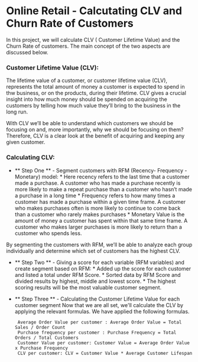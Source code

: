 # Online Retail - Calcutating CLV and Churn Rate of Customers

In this project, we will calculate CLV ( Customer Lifetime Value) and the Churn Rate of customers. The main concept of the two aspects are discussed below.

### Customer Lifetime Value (CLV): 

The lifetime value of a customer, or customer lifetime value (CLV), represents the total amount of money a customer is expected to spend in thw business, or on the products,
during their lifetime. CLV gives a crucial insight into how much money should be spended on acquiring the customers by telling how much value they’ll bring to the business in the long run.

With CLV we’ll be able to understand which customers we should be focusing on and, more importantly, why we should be focusing on them? Therefore, CLV is a clear look at the
benefit of acquiring and keeping any given customer.

### Calculating CLV:

* ** Step One ** - Segment customers with RFM (Recency- Frequency - Monetary) model:
      * Here recency refers to the last time that a customer made a purchase. A customer who has made a purchase recently is more likely to make a repeat purchase than a customer
      who hasn’t made a purchase in a long time
      * Frequency refers to how many times a customer has made a purchase within a given time frame. A customer who makes purchases often is more likely to continue to come back than a customer who rarely makes
       purchases
      * Monetary Value is the amount of money a customer has spent within that same time frame. A customer who makes larger purchases is more likely to return than a customer who spends less.
        
By segmenting the customers with RFM, we’ll be able to analyze each group individually and determine which set of customers has the highest CLV.

* ** Step Two ** - Giving a score for each variable (RFM variables) and create segment based on RFM:
      * Added up the score for each customer and listed a total under RFM Score.
      * Sorted data by RFM Score and divided results by highest, middle and lowest score.
      * The highest scoring results will be the most valuable customer segment.
      
* ** Step Three ** - Calculating the Customer Lifetime Value for each customer segment
       Now that we are all set, we'll calculate the CLV by applying the relevant formulas. We have applied the following formulas.
       
       Average Order Value per customer : Average Order Value = Total Sales / Order Count
       Purchase frequency per customer : Purchase Frequency = Total Orders / Total Customers
       Customer Value per customer: Customer Value = Average Order Value x Purchase Frequency
       CLV per customer: CLV = Customer Value * Average Customer Lifespan
     
      
      
  
